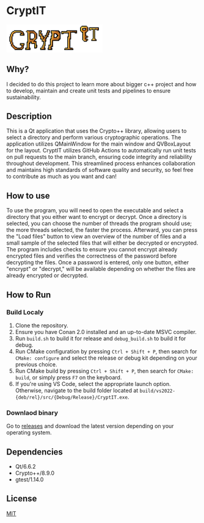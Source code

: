 # CryptIT

<img src="src/assets/logo_big.png" width="50%">

## Why?
I decided to do this project to learn more about bigger c++ project and how to develop, maintain and create unit tests and pipelines to ensure sustainability. 

## Description
This is a Qt application that uses the Crypto++ library, allowing users to select a directory and perform various cryptographic operations. The application utilizes QMainWindow for the main window and QVBoxLayout for the layout.
CryptIT utilizes GitHub Actions to automatically run unit tests on pull requests to the main branch, ensuring code integrity and reliability throughout development. This streamlined process enhances collaboration and maintains high standards of software quality and security, so feel free to contribute as much as you want and can!

## How to use
To use the program, you will need to open the executable and select a directory that you either want to encrypt or decrypt. Once a directory is selected, you can choose the number of threads the program should use; the more threads selected, the faster the process. Afterward, you can press the "Load files" button to view an overview of the number of files and a small sample of the selected files that will either be decrypted or encrypted. The program includes checks to ensure you cannot encrypt already encrypted files and verifies the correctness of the password before decrypting the files. Once a password is entered, only one button, either "encrypt" or "decrypt," will be available depending on whether the files are already encrypted or decrypted.

## How to Run
### Build Localy
1. Clone the repository.
2. Ensure you have Conan 2.0 installed and an up-to-date MSVC compiler.
3. Run `build.sh` to build it for release and `debug_build.sh` to build it for debug.
4. Run CMake configuration by pressing `Ctrl + Shift + P`, then search for `CMake: configure` and select the release or debug kit depending on your previous choice.
5. Run CMake build by pressing `Ctrl + Shift + P`, then search for `CMake: build`, or simply press `F7` on the keyboard.
6. If you're using VS Code, select the appropriate launch option. Otherwise, navigate to the build folder located at `build/vs2022-{deb/rel}/src/{Debug/Release}/CryptIT.exe`.

### Downlaod binary
Go to [releases](https://github.com/Forsrobin/CryptIT/releases) and download the latest version depending on your operating system.

## Dependencies

- Qt/6.6.2
- Crypto++/8.9.0
- gtest/1.14.0

## License

[MIT](LICENSE)
